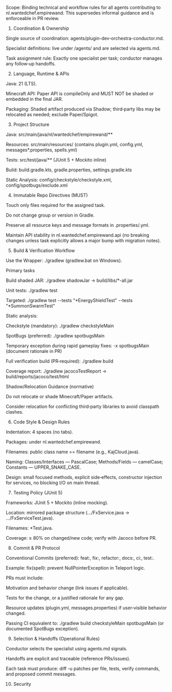 Scope: Binding technical and workflow rules for all agents contributing to nl.wantedchef.empirewand. This supersedes informal guidance and is enforceable in PR review.

1) Coordination & Ownership

Single source of coordination: agents/plugin-dev-orchestra-conductor.md.

Specialist definitions: live under /agents/ and are selected via agents.md.

Task assignment rule: Exactly one specialist per task; conductor manages any follow‑up handoffs.

2) Language, Runtime & APIs

Java: 21 (LTS).

Minecraft API: Paper API is compileOnly and MUST NOT be shaded or embedded in the final JAR.

Packaging: Shaded artifact produced via Shadow; third‑party libs may be relocated as needed; exclude Paper/Spigot.

3) Project Structure

Java: src/main/java/nl/wantedchef/empirewand/**

Resources: src/main/resources/ (contains plugin.yml, config.yml, messages*.properties, spells.yml)

Tests: src/test/java/** (JUnit 5 + Mockito inline)

Build: build.gradle.kts, gradle.properties, settings.gradle.kts

Static Analysis: config/checkstyle/checkstyle.xml, config/spotbugs/exclude.xml

4) Immutable Repo Directives (MUST)

Touch only files required for the assigned task.

Do not change group or version in Gradle.

Preserve all resource keys and message formats in .properties/.yml.

Maintain API stability in nl.wantedchef.empirewand.api (no breaking changes unless task explicitly allows a major bump with migration notes).

5) Build & Verification Workflow

Use the Wrapper: ./gradlew (gradlew.bat on Windows).

Primary tasks

Build shaded JAR: ./gradlew shadowJar → build/libs/*-all.jar

Unit tests: ./gradlew test

Targeted: ./gradlew test --tests "*EnergyShieldTest" --tests "*SummonSwarmTest"

Static analysis:

Checkstyle (mandatory): ./gradlew checkstyleMain

SpotBugs (preferred): ./gradlew spotbugsMain

Temporary exception during rapid gameplay fixes: -x spotbugsMain (document rationale in PR)

Full verification build (PR‑required): ./gradlew build

Coverage report: ./gradlew jacocoTestReport → build/reports/jacoco/test/html

Shadow/Relocation Guidance (normative)

Do not relocate or shade Minecraft/Paper artifacts.

Consider relocation for conflicting third‑party libraries to avoid classpath clashes.

6) Code Style & Design Rules

Indentation: 4 spaces (no tabs).

Packages: under nl.wantedchef.empirewand.

Filenames: public class name == filename (e.g., KajCloud.java).

Naming: Classes/Interfaces — PascalCase; Methods/Fields — camelCase; Constants — UPPER_SNAKE_CASE.

Design: small focused methods, explicit side‑effects, constructor injection for services, no blocking I/O on main thread.

7) Testing Policy (JUnit 5)

Frameworks: JUnit 5 + Mockito (inline mocking).

Location: mirrored package structure (.../FxService.java → .../FxServiceTest.java).

Filenames: *Test.java.

Coverage: ≥ 80% on changed/new code; verify with Jacoco before PR.

8) Commit & PR Protocol

Conventional Commits (preferred): feat:, fix:, refactor:, docs:, ci:, test:.

Example: fix(spell): prevent NullPointerException in Teleport logic.

PRs must include:

Motivation and behavior change (link issues if applicable).

Tests for the change, or a justified rationale for any gap.

Resource updates (plugin.yml, messages.properties) if user‑visible behavior changed.

Passing CI equivalent to: ./gradlew build checkstyleMain spotbugsMain (or documented SpotBugs exception).

9) Selection & Handoffs (Operational Rules)

Conductor selects the specialist using agents.md signals.

Handoffs are explicit and traceable (reference PRs/issues).

Each task must produce: diff -u patches per file, tests, verify commands, and proposed commit messages.

10) Security